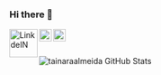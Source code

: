 ### Hi there 👋

<a target="_blank" href="https://www.linkedin.com/in/tainara-campos/">
  <img align="left" alt="LinkdeIN" width="50px" src="https://logospng.org/download/linkedin/logo-linkedin-1536.png"/>
</a>

<a target="_blank" href="https://www.instagram.com/tainara_campos/">
  <img align="left" alt="Instagram" width="22px" src="https://lh3.googleusercontent.com/proxy/LnnjZel3Dp_j5iR2Dhk9goxG5yxwv_JcMRmEj_5NbLz9rKQdKG8_OSWvoaxxxpcBsIAfja039TfOovqU2X0COLYE9amOOatnWREyUmNSy3SQD1qoGqDfHnMxPSbF6cM5yTALbJPHtGmOE66dh_KG5JgW0AmxeRGQt53IcEZxYB6lZA" />
</a>

<a target="_blank" href="mailto:tainara.campos@hotmail.com">
  <img align="left" alt="Gmail" width="22px" src="https://img.icons8.com/color/452/microsoft-outlook-2019--v2.png"/>
</a>
<br><br>



![tainaraalmeida GitHub Stats](https://github-readme-stats.vercel.app/api?username=tainaraalmeida&show_icons=true&theme=radical)
<!--
**tainaraalmeida/tainaraalmeida** is a ✨ _special_ ✨ repository because its `README.md` (this file) appears on your GitHub profile.

https://cdn.icon-icons.com/icons2/70/PNG/512/outlook_14099.png


- 🔭 I’m currently working on ...
- 🌱 I’m currently learning ...
- 👯 I’m looking to collaborate on ...
- 🤔 I’m looking for help with ...
- 💬 Ask me about ...
- 📫 How to reach me: ...
- 😄 Pronouns: ...
- ⚡ Fun fact: ...
-->
